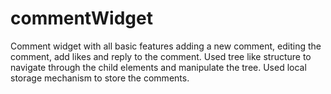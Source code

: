 # commentWidget
Comment widget with all basic features adding a new comment, editing the comment, add likes and reply to the comment.
Used tree like structure to navigate through the child elements and manipulate the tree.
Used local storage mechanism to store the comments.
